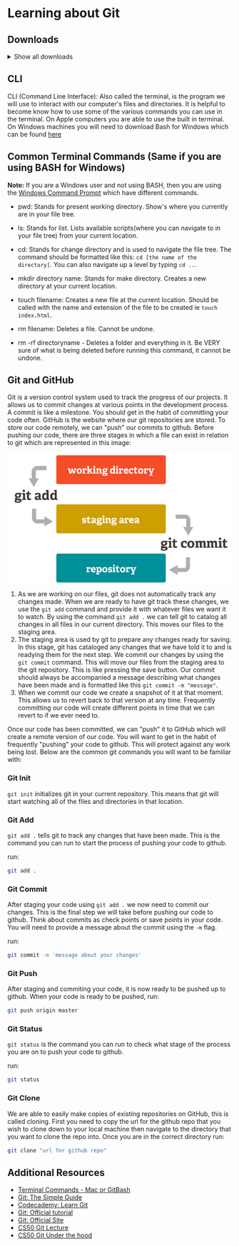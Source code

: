 # Learning about Git

## Downloads
<details>
  <summary>Show all downloads</summary>

### Git/Git-bash

Mac users may already have Git installed. Check by typing `git --version` in the terminal. If it's not installdd, download it at: 

MacOS - https://git-scm.com/downloads

Windows users can download git bash which is an BASH (unix) emulator to run Git. It just makes it easier to run Git without any configuration.

Windows - https://gitforwindows.org/

### GitHub
To use Git properly, you will also need a GitHub account. When you first install Git, you will configure your username, email, and password to GitHub to work with Git that was just installed.

Link - https://www.github.com

### VSCode
Visual Studio Code is a very popular code editor used for development.  

Link - https://code.visualstudio.com/download

Students using windows can change the default terminal in VSCode shell by typing `ctrl + shift + p` to open the search bar. Once the search bar is opened, type `select default shell`. You will be able to select Bash as an option.

### Node/NPM
Link - https://nodejs.org/en/download/

Node allows you to run JavaScript outside the browser (uses the same <a href="https://v8.dev/">JavaScript engine</a>).  This will also install npm too. Npm is the tool you use to install packages to your app.  Yarn is an alternative to Npm, you just have to install it manually.

### Repl.it
Link - https://repl.it/

Repl is a popular live code editor. It is a good way to share and test code online.

</details>

## CLI

CLI (Command Line Interface): Also called the terminal, is the program we will use to interact with our computer's files and directories. It is helpful to become know how to use some of the various commands you can use in the terminal. On Apple computers you are able to use the built in terminal. On Windows machines you will need to download Bash for Windows which can be found [here](https://gitforwindows.org/)

## Common Terminal Commands (Same if you are using BASH for Windows)
<strong>Note:</strong> If you are a Windows user and not using BASH, then you are using the <a href="https://red-dot-geek.com/basic-windows-command-prompt-commands/#sec-basic">Windows Command Prompt</a> which have different commands.

- pwd: Stands for present working directory. Show's where you currently are in your file tree.

- ls: Stands for list. Lists available scripts(where you can navigate to in your file tree) from your current location.

- cd: Stands for change directory and is used to navigate the file tree. The command should be formatted like this: `cd [the name of the directory]`. You can also navigate up a level by typing `cd ..`.

- mkdir directory name: Stands for make directory. Creates a new directory at your current location.

- touch filename: Creates a new file at the current location. Should be called with the name and extension of the file to be created ie `touch index.html`.

- rm filename: Deletes a file. Cannot be undone.

- rm -rf directoryname - Deletes a folder and everything in it. Be VERY sure of what is being deleted before running this command, it cannot be undone.

## Git and GitHub

Git is a version control system used to track the progress of our projects. It allows us to commit changes at various points in the development process. A commit is like a milestone. You should get in the habit of committing your code often. GitHub is the website where our git repositories are stored. To store our code remotely, we can "push" our commits to github. Before pushing our code, there are three stages in which a file can exist in relation to git which are represented in this image:

![Git stages](git.png)

1. As we are working on our files, git does not automatically track any changes made. When we are ready to have git track these changes, we use the `git add` command and provide it with whatever files we want it to watch. By using the command `git add .` we can tell git to catalog all changes in all files in our current directory. This moves our files to the staging area.
2. The staging area is used by git to prepare any changes ready for saving. In this stage, git has cataloged any changes that we have told it to and is readying them for the next step. We commit our changes by using the `git commit` command. This will move our files from the staging area to the git repository. This is like pressing the save button. Our commit should always be accompanied a message describing what changes have been made and is formatted like this `git commit -m "message"`.
3. When we commit our code we create a snapshot of it at that moment. This allows us to revert back to that version at any time. Frequently committing our code will create different points in time that we can revert to if we ever need to.

Once our code has been committed, we can "push" it to GitHub which will create a remote version of our code. You will want to get in the habit of frequently "pushing" your code to github. This will protect against any work being lost. Below are the common git commands you will want to be familiar with:

### Git Init

`git init` initializes git in your current repository. This means that git will start watching all of the files and directories in that location.

### Git Add

`git add .` tells git to track any changes that have been made. This is the command you can run to start the process of pushing your code to github.

run:

```bash
git add .
```

### Git Commit

After staging your code using `git add .` we now need to commit our changes. This is the final step we will take before pushing our code to github. Think about commits as check points or save points in your code. You will need to provide a message about the commit using the `-m` flag.

run:

```bash
git commit -m 'message about your changes'
```

### Git Push

After staging and commiting your code, it is now ready to be pushed up to github. When your code is ready to be pushed, run:

```bash
git push origin master
```

### Git Status

`git status` is the command you can run to check what stage of the process you are on to push your code to github.

run:

```bash
git status
```

### Git Clone

We are able to easily make copies of existing repositories on GitHub, this is called cloning. First you need to copy the url for the github repo that you wish to clone down to your local machine then navigate to the directory that you want to clone the repo into. Once you are in the correct directory run:

```bash
git clone "url for github repo"
```

## Additional Resources

  * [Terminal Commands - Mac or GitBash](https://www.youtube.com/watch?v=5XgBd6rjuDQ&t=606s)
  * [Git: The Simple Guide](https://rogerdudler.github.io/git-guide/)
  * [Codecademy: Learn Git](https://www.codecademy.com/learn/learn-git)
  * [Git: Official tutorial](https://git-scm.com/docs/gittutorial)
  * [Git: Official Site](https://git-scm.com/)
  * [CS50 Git Lecture](https://www.youtube.com/watch?v=NcoBAfJ6l2Q)
  * [CS50 Git Under the hood](https://www.youtube.com/watch?v=lG90LZotrpo)